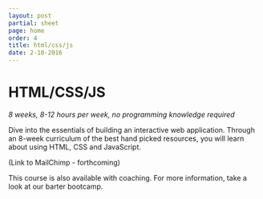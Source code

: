 ```yaml
---
layout: post
partial: sheet
page: home
order: 4
title: html/css/js
date: 2-10-2016
---
```

# HTML/CSS/JS

*8 weeks, 8-12 hours per week, no programming knowledge required*

Dive into the essentials of building an interactive web application. Through an 8-week curriculum of the best hand picked resources, you will learn about using HTML, CSS and JavaScript.

(Link to MailChimp - forthcoming)

This course is also available with coaching. For more information, take a look at our barter bootcamp.

